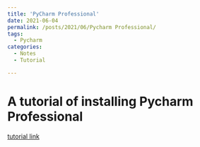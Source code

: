 ```yaml
---
title: 'PyCharm Professional'
date: 2021-06-04
permalink: /posts/2021/06/Pycharm Professional/
tags:
  - Pycharm
categories:
  - Notes
  - Tutorial

---
```



A tutorial of installing Pycharm Professional
======

[tutorial link](https://www.exception.site/essay/how-to-free-use-pycharm-2020) 
